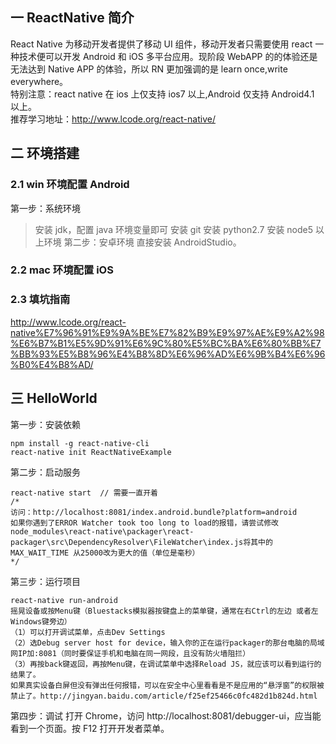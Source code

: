 ## 一 ReactNative 简介

React Native 为移动开发者提供了移动 UI 组件，移动开发者只需要使用 react 一种技术便可以开发 Android 和 iOS 多平台应用。现阶段 WebAPP 的的体验还是无法达到 Native APP 的体验，所以 RN 更加强调的是 learn once,write everywhere。  
特别注意：react native 在 ios 上仅支持 ios7 以上,Android 仅支持 Android4.1 以上。  
推荐学习地址：http://www.lcode.org/react-native/

## 二 环境搭建

### 2.1 win 环境配置 Android

第一步：系统环境

> 安装 jdk，配置 java 环境变量即可
> 安装 git
> 安装 python2.7
> 安装 node5 以上环境
> 第二步：安卓环境
> 直接安装 AndroidStudio。

### 2.2 mac 环境配置 iOS

### 2.3 填坑指南

http://www.lcode.org/react-native%E7%96%91%E9%9A%BE%E7%82%B9%E9%97%AE%E9%A2%98%E6%B7%B1%E5%9D%91%E6%9C%80%E5%BC%BA%E6%80%BB%E7%BB%93%E5%B8%96%E4%B8%8D%E6%96%AD%E6%9B%B4%E6%96%B0%E4%B8%AD/

## 三 HelloWorld

第一步：安装依赖

```
npm install -g react-native-cli
react-native init ReactNativeExample
```

第二步：启动服务

```
react-native start  // 需要一直开着
/*
访问：http://localhost:8081/index.android.bundle?platform=android
如果你遇到了ERROR Watcher took too long to load的报错，请尝试修改node_modules\react-native\packager\react-packager\src\DependencyResolver\FileWatcher\index.js将其中的MAX_WAIT_TIME 从25000改为更大的值（单位是毫秒）
*/
```

第三步：运行项目

```
react-native run-android
摇晃设备或按Menu键（Bluestacks模拟器按键盘上的菜单键，通常在右Ctrl的左边 或者左Windows键旁边）
（1）可以打开调试菜单，点击Dev Settings
（2）选Debug server host for device，输入你的正在运行packager的那台电脑的局域网IP加:8081（同时要保证手机和电脑在同一网段，且没有防火墙阻拦）
（3）再按back键返回，再按Menu键，在调试菜单中选择Reload JS，就应该可以看到运行的结果了。
如果真实设备白屏但没有弹出任何报错，可以在安全中心里看看是不是应用的“悬浮窗”的权限被禁止了。http://jingyan.baidu.com/article/f25ef25466c0fc482d1b824d.html

```

第四步：调试
打开 Chrome，访问 http://localhost:8081/debugger-ui，应当能看到一个页面。按 F12 打开开发者菜单。
